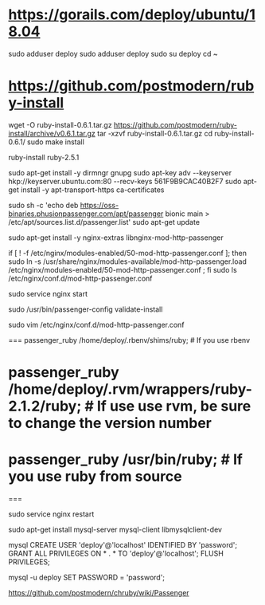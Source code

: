 # https://gorails.com/deploy/ubuntu/18.04

sudo adduser deploy
sudo adduser deploy sudo
su deploy
cd ~

# https://github.com/postmodern/ruby-install
wget -O ruby-install-0.6.1.tar.gz https://github.com/postmodern/ruby-install/archive/v0.6.1.tar.gz
tar -xzvf ruby-install-0.6.1.tar.gz
cd ruby-install-0.6.1/
sudo make install

ruby-install ruby-2.5.1

sudo apt-get install -y dirmngr gnupg
sudo apt-key adv --keyserver hkp://keyserver.ubuntu.com:80 --recv-keys 561F9B9CAC40B2F7
sudo apt-get install -y apt-transport-https ca-certificates

sudo sh -c 'echo deb https://oss-binaries.phusionpassenger.com/apt/passenger bionic main > /etc/apt/sources.list.d/passenger.list'
sudo apt-get update

sudo apt-get install -y nginx-extras libnginx-mod-http-passenger

if [ ! -f /etc/nginx/modules-enabled/50-mod-http-passenger.conf ]; then sudo ln -s /usr/share/nginx/modules-available/mod-http-passenger.load /etc/nginx/modules-enabled/50-mod-http-passenger.conf ; fi
sudo ls /etc/nginx/conf.d/mod-http-passenger.conf

sudo service nginx start

sudo /usr/bin/passenger-config validate-install

sudo vim /etc/nginx/conf.d/mod-http-passenger.conf

===
passenger_ruby /home/deploy/.rbenv/shims/ruby; # If you use rbenv
# passenger_ruby /home/deploy/.rvm/wrappers/ruby-2.1.2/ruby; # If use use rvm, be sure to change the version number
# passenger_ruby /usr/bin/ruby; # If you use ruby from source
===

sudo service nginx restart

sudo apt-get install mysql-server mysql-client libmysqlclient-dev

mysql
CREATE USER 'deploy'@'localhost' IDENTIFIED BY 'password';
GRANT ALL PRIVILEGES ON * . * TO 'deploy'@'localhost';
FLUSH PRIVILEGES;

mysql -u deploy
SET PASSWORD = 'password';

https://github.com/postmodern/chruby/wiki/Passenger

